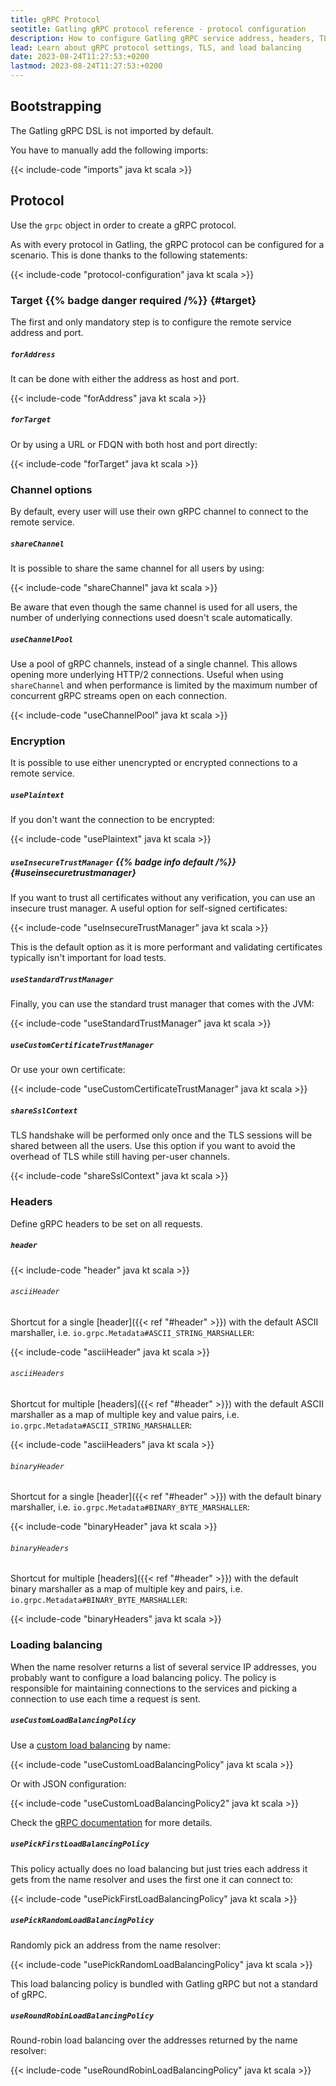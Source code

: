 ```yaml
---
title: gRPC Protocol
seotitle: Gatling gRPC protocol reference - protocol configuration
description: How to configure Gatling gRPC service address, headers, TLS and load balancing
lead: Learn about gRPC protocol settings, TLS, and load balancing
date: 2023-08-24T11:27:53:+0200
lastmod: 2023-08-24T11:27:53:+0200
---
```


## Bootstrapping

The Gatling gRPC DSL is not imported by default.

You have to manually add the following imports:

{{< include-code "imports" java kt scala >}}

## Protocol

Use the `grpc` object in order to create a gRPC protocol.

As with every protocol in Gatling, the gRPC protocol can be configured for a scenario. This is done thanks to the following
statements:

{{< include-code "protocol-configuration" java kt scala >}}

### Target {{% badge danger required /%}} {#target}

The first and only mandatory step is to configure the remote service address and port.

##### `forAddress`

It can be done with either the address as host and port.

{{< include-code "forAddress" java kt scala >}}

##### `forTarget`

Or by using a URL or FDQN with both host and port directly:

{{< include-code "forTarget" java kt scala >}}

### Channel options

By default, every user will use their own gRPC channel to connect to the remote service.

##### `shareChannel`

It is possible to share the same channel for all users by using:

{{< include-code "shareChannel" java kt scala >}}

Be aware that even though the same channel is used for all users, the number of underlying connections used doesn't
scale automatically.

##### `useChannelPool`

Use a pool of gRPC channels, instead of a single channel. This allows opening more underlying HTTP/2 connections.
Useful when using `shareChannel` and when performance is limited by the maximum number of concurrent gRPC streams open
on each connection.

{{< include-code "useChannelPool" java kt scala >}}

### Encryption

It is possible to use either unencrypted or encrypted connections to a remote service.

##### `usePlaintext`

If you don't want the connection to be encrypted:

{{< include-code "usePlaintext" java kt scala >}}

##### `useInsecureTrustManager` {{% badge info default /%}} {#useinsecuretrustmanager}

If you want to trust all certificates without any verification, you can use an insecure trust manager.
A useful option for self-signed certificates:

{{< include-code "useInsecureTrustManager" java kt scala >}}

This is the default option as it is more performant and validating certificates typically isn't important for load
tests.

##### `useStandardTrustManager`

Finally, you can use the standard trust manager that comes with the JVM:

{{< include-code "useStandardTrustManager" java kt scala >}}

##### `useCustomCertificateTrustManager`

Or use your own certificate:

{{< include-code "useCustomCertificateTrustManager" java kt scala >}}

##### `shareSslContext`

TLS handshake will be performed only once and the TLS sessions will be shared between all the users.
Use this option if you want to avoid the overhead of TLS while still having per-user channels.

{{< include-code "shareSslContext" java kt scala >}}

### Headers

Define gRPC headers to be set on all requests.

##### `header`

{{< include-code "header" java kt scala >}}

###### `asciiHeader`

Shortcut for a single [header]({{< ref "#header" >}}) with the default ASCII marshaller, i.e.
`io.grpc.Metadata#ASCII_STRING_MARSHALLER`:

{{< include-code "asciiHeader" java kt scala >}}

###### `asciiHeaders`

Shortcut for multiple [headers]({{< ref "#header" >}}) with the default ASCII marshaller as a map of multiple key and
value pairs, i.e. `io.grpc.Metadata#ASCII_STRING_MARSHALLER`:

{{< include-code "asciiHeaders" java kt scala >}}

###### `binaryHeader`

Shortcut for a single [header]({{< ref "#header" >}}) with the default binary marshaller, i.e.
`io.grpc.Metadata#BINARY_BYTE_MARSHALLER`:

{{< include-code "binaryHeader" java kt scala >}}

###### `binaryHeaders`

Shortcut for multiple [headers]({{< ref "#header" >}}) with the default binary marshaller as a map of multiple key and
pairs, i.e. `io.grpc.Metadata#BINARY_BYTE_MARSHALLER`:

{{< include-code "binaryHeaders" java kt scala >}}

### Loading balancing

When the name resolver returns a list of several service IP addresses, you probably want to configure a load balancing
policy. The policy is responsible for maintaining connections to the services and picking a connection to use each time
a request is sent.

##### `useCustomLoadBalancingPolicy`

Use a [custom load balancing](https://grpc.io/docs/guides/custom-load-balancing/) by name:

{{< include-code "useCustomLoadBalancingPolicy" java kt scala >}}

Or with JSON configuration:

{{< include-code "useCustomLoadBalancingPolicy2" java kt scala >}}

Check the [gRPC documentation](https://grpc.io/docs/guides/custom-load-balancing/) for more details.

##### `usePickFirstLoadBalancingPolicy`

This policy actually does no load balancing but just tries each address it gets from the name resolver and uses the
first one it can connect to:

{{< include-code "usePickFirstLoadBalancingPolicy" java kt scala >}}

##### `usePickRandomLoadBalancingPolicy`

Randomly pick an address from the name resolver: 

{{< include-code "usePickRandomLoadBalancingPolicy" java kt scala >}}

This load balancing policy is bundled with Gatling gRPC but not a standard of gRPC.

##### `useRoundRobinLoadBalancingPolicy`

Round-robin load balancing over the addresses returned by the name resolver:

{{< include-code "useRoundRobinLoadBalancingPolicy" java kt scala >}}
